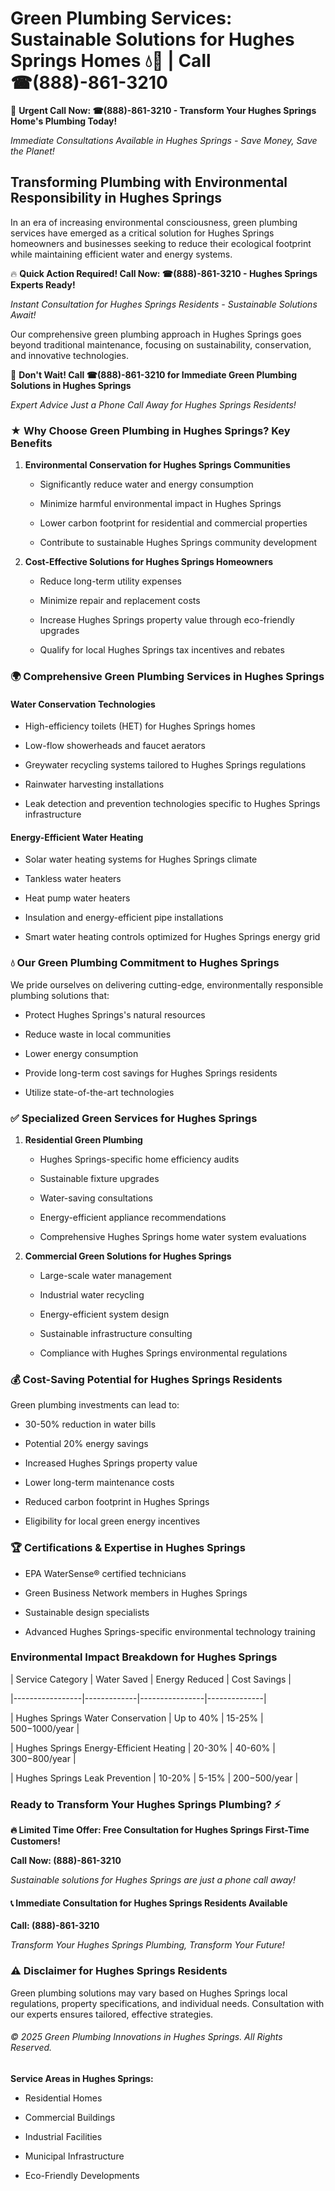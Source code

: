 # Green Plumbing Services: Sustainable Solutions for Hughes Springs Homes 💧🌿 | Call ☎(888)-861-3210

🚨 **Urgent Call Now: ☎(888)-861-3210 - Transform Your Hughes Springs Home's Plumbing Today!**
*Immediate Consultations Available in Hughes Springs - Save Money, Save the Planet!*

## Transforming Plumbing with Environmental Responsibility in Hughes Springs

In an era of increasing environmental consciousness, green plumbing services have emerged as a critical solution for Hughes Springs homeowners and businesses seeking to reduce their ecological footprint while maintaining efficient water and energy systems. 

🔥 **Quick Action Required! Call Now: ☎(888)-861-3210 - Hughes Springs Experts Ready!**
*Instant Consultation for Hughes Springs Residents - Sustainable Solutions Await!*

Our comprehensive green plumbing approach in Hughes Springs goes beyond traditional maintenance, focusing on sustainability, conservation, and innovative technologies.

🚨 **Don't Wait! Call ☎(888)-861-3210 for Immediate Green Plumbing Solutions in Hughes Springs**
*Expert Advice Just a Phone Call Away for Hughes Springs Residents!*

### ★ Why Choose Green Plumbing in Hughes Springs? Key Benefits

1. **Environmental Conservation for Hughes Springs Communities** 
   - Significantly reduce water and energy consumption
   - Minimize harmful environmental impact in Hughes Springs
   - Lower carbon footprint for residential and commercial properties
   - Contribute to sustainable Hughes Springs community development

2. **Cost-Effective Solutions for Hughes Springs Homeowners** 
   - Reduce long-term utility expenses
   - Minimize repair and replacement costs
   - Increase Hughes Springs property value through eco-friendly upgrades
   - Qualify for local Hughes Springs tax incentives and rebates

### 🌍 Comprehensive Green Plumbing Services in Hughes Springs

#### Water Conservation Technologies
- High-efficiency toilets (HET) for Hughes Springs homes
- Low-flow showerheads and faucet aerators
- Greywater recycling systems tailored to Hughes Springs regulations
- Rainwater harvesting installations
- Leak detection and prevention technologies specific to Hughes Springs infrastructure

#### Energy-Efficient Water Heating
- Solar water heating systems for Hughes Springs climate
- Tankless water heaters
- Heat pump water heaters
- Insulation and energy-efficient pipe installations
- Smart water heating controls optimized for Hughes Springs energy grid

### 💧 Our Green Plumbing Commitment to Hughes Springs

We pride ourselves on delivering cutting-edge, environmentally responsible plumbing solutions that:
- Protect Hughes Springs's natural resources
- Reduce waste in local communities
- Lower energy consumption
- Provide long-term cost savings for Hughes Springs residents
- Utilize state-of-the-art technologies

### ✅ Specialized Green Services for Hughes Springs

1. **Residential Green Plumbing**
   - Hughes Springs-specific home efficiency audits
   - Sustainable fixture upgrades
   - Water-saving consultations
   - Energy-efficient appliance recommendations
   - Comprehensive Hughes Springs home water system evaluations

2. **Commercial Green Solutions for Hughes Springs**
   - Large-scale water management
   - Industrial water recycling
   - Energy-efficient system design
   - Sustainable infrastructure consulting
   - Compliance with Hughes Springs environmental regulations

### 💰 Cost-Saving Potential for Hughes Springs Residents

Green plumbing investments can lead to:
- 30-50% reduction in water bills
- Potential 20% energy savings
- Increased Hughes Springs property value
- Lower long-term maintenance costs
- Reduced carbon footprint in Hughes Springs
- Eligibility for local green energy incentives

### 🏆 Certifications & Expertise in Hughes Springs

- EPA WaterSense® certified technicians
- Green Business Network members in Hughes Springs
- Sustainable design specialists
- Advanced Hughes Springs-specific environmental technology training

### Environmental Impact Breakdown for Hughes Springs

| Service Category | Water Saved | Energy Reduced | Cost Savings |
|-----------------|-------------|----------------|--------------|
| Hughes Springs Water Conservation | Up to 40% | 15-25% | $500-$1000/year |
| Hughes Springs Energy-Efficient Heating | 20-30% | 40-60% | $300-$800/year |
| Hughes Springs Leak Prevention | 10-20% | 5-15% | $200-$500/year |

### Ready to Transform Your Hughes Springs Plumbing? ⚡

**🔥 Limited Time Offer: Free Consultation for Hughes Springs First-Time Customers!**

**Call Now: (888)-861-3210**
*Sustainable solutions for Hughes Springs are just a phone call away!*

#### 📞 Immediate Consultation for Hughes Springs Residents Available

**Call: (888)-861-3210**
*Transform Your Hughes Springs Plumbing, Transform Your Future!*

### ⚠️ Disclaimer for Hughes Springs Residents

Green plumbing solutions may vary based on Hughes Springs local regulations, property specifications, and individual needs. Consultation with our experts ensures tailored, effective strategies.

###### © 2025 Green Plumbing Innovations in Hughes Springs. All Rights Reserved.

**Service Areas in Hughes Springs:** 
- Residential Homes
- Commercial Buildings
- Industrial Facilities
- Municipal Infrastructure
- Eco-Friendly Developments